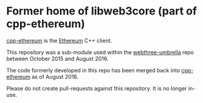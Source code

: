 # Former home of libweb3core (part of cpp-ethereum)

[cpp-ethereum](http://cpp-ethereum.org) is the [Ethereum](http://ethereum.org) C++ client.

This repository was a sub-module used within the [webthree-umbrella](https://github.com/ethereum/webthree-umbrella)
repo between October 2015 and August 2016.

The code formerly developed in this repo has been merged back into
[cpp-ethereum](https://github.com/ethereum/cpp-ethereum) as of August 2016.

Please do not create pull-requests against this repository.  It is no longer in-use.
